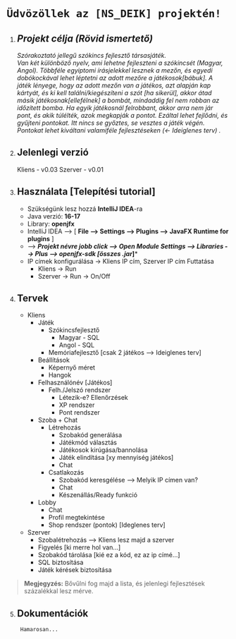 ﻿# `Üdvözöllek az [NS_DEIK] projektén!`

 1. ## *Projekt célja (Rövid ismertető)*
	 *Szórakoztató jellegű szókincs fejlesztő társasjáték.  
	 Van két különböző nyelv, ami lehetne fejleszteni a szókincsét (Magyar, Angol). 
	 Többféle egyiptomi írásjelekkel lesznek a mezőn, és egyedi dobókockával lehet léptetni az adott mezőre a játékosok[bábuk]. 
	 A játék lényege, hogy az adott mezőn van a játékos, azt alapján kap kártyát, és ki kell találni/kiegészíteni a szót [ha sikerül], akkor átad másik játékosnak[ellefélnek] a bombát, mindaddig fel nem robban az időzített bomba. 
	 Ha egyik játékosnál felrobbant, akkor arra nem jár pont, és akik túlélték, azok megkapják a pontot. Ezáltal lehet fejlődni, és gyűjteni pontokat. Itt nincs se győztes, se vesztes a játék végén. 
	 Pontokat lehet kiváltani valamiféle fejlesztéseken (<- Ideiglenes terv) .*  
 
 2. ## Jelenlegi verzió
	Kliens - v0.03
	Szerver - v0.01
 3. ## Használata [Telepítési tutorial]
	- Szükségünk lesz hozzá **IntelliJ IDEA**-ra
	- Java verzió: **16-17**
	- Library: **openjfx**
	- IntelliJ IDEA --> [ **File --> Settings --> Plugins --> JavaFX Runtime for plugins** ]
	-    --> ***Projekt névre jobb click --> Open Module Settings --> Libraries --> Plus --> openjfx-sdk [összes .jar*]***
	- IP címek konfigurálása -> Kliens IP cím, Szerver IP cím
	 Futtatása
		- Kliens -> Run
		- Szerver -> Run -> On/Off

 4. ## Tervek

	 - Kliens
		 - Játék
			 - Szókincsfejlesztő
				 - Magyar - SQL
				 - Angol - SQL
			- Memóriafejlesztő [csak 2 játékos --> Ideiglenes terv]
		 - Beállítások
			 - Képernyő méret
			 - Hangok
		 - Felhasználónév [Játékos]
			 - Felh./Jelszó rendszer
				 - Létezik-e? Ellenőrzések
				 - XP rendszer
				 - Pont rendszer
		 - Szoba + Chat
			 - Létrehozás
				 - Szobakód generálása
				 - Játékmód választás
				 - Játékosok kirúgása/bannolása
				 - Játék elindítása [xy mennyiség játékos]
				 - Chat
			 - Csatlakozás
				 - Szobakód keresgélése --> Melyik IP címen van?
				 - Chat
				 - Készenállás/Ready funkció 
		 - Lobby
			 - Chat
			 - Profil megtekintése
			 - Shop rendszer (pontok) [Ideglenes terv]
	 - Szerver
		 - Szobalétrehozás --> Kliens lesz majd a szerver
		 - Figyelés [ki merre hol van...]
		 - Szobakód tárolása [kié ez a kód, ez az ip címé...]
		 - SQL biztosítása
		 - Játék kérések biztosítása
		 
> **Megjegyzés:** Bővűlni fog majd a lista, és jelenlegi fejlesztések százalékkal lesz mérve.
5. ## Dokumentációk
		Hamarosan...


